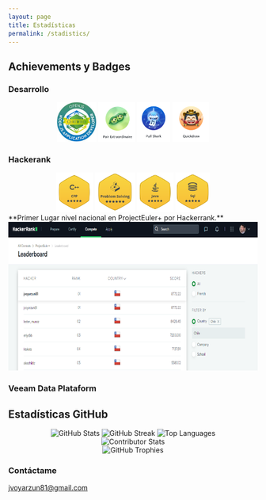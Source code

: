 ```yaml
---
layout: page
title: Estadísticas
permalink: /stadistics/
---
```

## Achievements y Badges

### Desarrollo

<div align='center'>
  <img src="/images/nodejs.jpeg" alt="Badge 1" height="80">
  <img src="/images/pairextra.png" alt="Badge 2" height="80">
  <img src="/images/pullshark.png" alt="Achievement 1" height="80">
  <img src="/images/quickdraw.png" alt="Achievement 1" height="80">
</div>

### Hackerank

<div align='center'>
  <img src="/images/Hackerrank CPP.png" alt="Badge 1" height="80">
  <img src="/images/Hackerrank Problem Resolving.png" alt="Badge 2" height="80">
  <img src="/images/Hackerrank JAVA.png" alt="Achievement 1" height="80">
  <img src="/images/Hackerrank SQL.png" alt="Achievement 1" height="80">
</div>
**Primer Lugar nivel nacional en ProjectEuler+ por Hackerrank.**
<div align='center'>
<img src="/images/TopChile.png" alt="Achievement 1" height="300">
</div>

### Veeam Data Plataform

## Estadísticas GitHub

<div align='center'>
  <img src="https://github-readme-stats.vercel.app/api?username=sloty00&theme=transparent&hide_border=false&include_all_commits=true&count_private=true" alt="GitHub Stats">
  <img src="https://github-readme-streak-stats.herokuapp.com/?user=sloty00&theme=transparent&hide_border=false" alt="GitHub Streak">

  <img src="https://github-readme-stats.vercel.app/api/top-langs/?username=sloty00&theme=transparent&hide_border=false&include_all_commits=false&count_private=false&layout=compact" alt="Top Languages">
</div>
  
<div align='center'>
  <img src="https://github-contributor-stats.vercel.app/api?username=sloty00&limit=5&theme=transparent&combine_all_yearly_contributions=true" alt="Contributor Stats">
</div>

<div align='center'>
  <img src="https://github-profile-trophy.vercel.app/?username=sloty00&theme=transparent&no-frame=false&no-bg=true&margin-w=4" alt="GitHub Trophies">
</div>

### Contáctame

[jvoyarzun81@gmail.com](mailto:jvoyarzun81@gmail.com)
